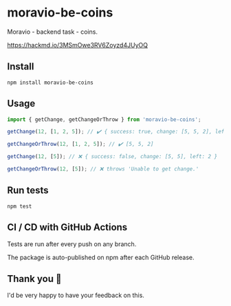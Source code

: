 # moravio-be-coins
Moravio - backend task - coins.

https://hackmd.io/3MSmOwe3RV6Zoyzd4JUyOQ

## Install
`npm install moravio-be-coins`

## Usage
```ts
import { getChange, getChangeOrThrow } from 'moravio-be-coins';

getChange(12, [1, 2, 5]); // ✔️ { success: true, change: [5, 5, 2], left: 0 }

getChangeOrThrow(12, [1, 2, 5]); // ✔️ [5, 5, 2]

getChange(12, [5]); // ❌ { success: false, change: [5, 5], left: 2 }

getChangeOrThrow(12, [5]); // ❌ throws 'Unable to get change.'
```

## Run tests
`npm test`

## CI / CD with GitHub Actions
Tests are run after every push on any branch.

The package is auto-published on npm after each GitHub release.

## Thank you 🙂
I'd be very happy to have your feedback on this.